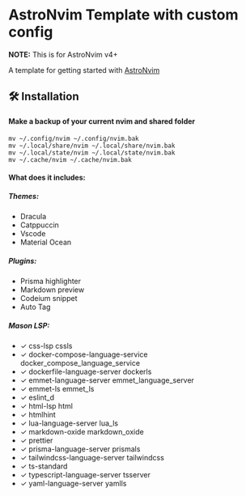 # AstroNvim Template with custom config

**NOTE:** This is for AstroNvim v4+

A template for getting started with [AstroNvim](https://github.com/AstroNvim/AstroNvim)

## 🛠️ Installation

#### Make a backup of your current nvim and shared folder

```shell
mv ~/.config/nvim ~/.config/nvim.bak
mv ~/.local/share/nvim ~/.local/share/nvim.bak
mv ~/.local/state/nvim ~/.local/state/nvim.bak
mv ~/.cache/nvim ~/.cache/nvim.bak
```

#### What does it includes:

##### Themes:

- Dracula
- Catppuccin
- Vscode
- Material Ocean

##### Plugins:

- Prisma highlighter
- Markdown preview
- Codeium snippet
- Auto Tag

##### Mason LSP:

- ✓ css-lsp cssls
- ✓ docker-compose-language-service docker_compose_language_service
- ✓ dockerfile-language-server dockerls
- ✓ emmet-language-server emmet_language_server
- ✓ emmet-ls emmet_ls
- ✓ eslint_d
- ✓ html-lsp html
- ✓ htmlhint
- ✓ lua-language-server lua_ls
- ✓ markdown-oxide markdown_oxide
- ✓ prettier
- ✓ prisma-language-server prismals
- ✓ tailwindcss-language-server tailwindcss
- ✓ ts-standard
- ✓ typescript-language-server tsserver
- ✓ yaml-language-server yamlls
